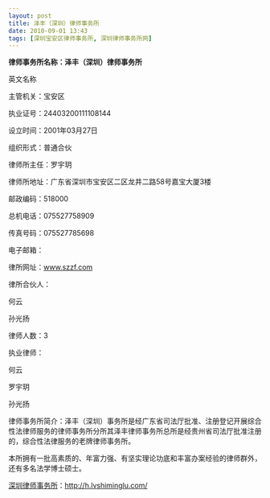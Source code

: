 ```yaml
---
layout: post
title: 泽丰（深圳）律师事务所
date: 2010-09-01 13:43
tags: [深圳宝安区律师事务所, 深圳律师事务所网]
---
```

<strong>律师事务所名称：泽丰（深圳）律师事务所</strong>

英文名称

主管机关：宝安区

执业证号：24403200111108144

设立时间：2001年03月27日

组织形式：普通合伙

律师所主任：罗宇玥

律师所地址：广东省深圳市宝安区二区龙井二路58号嘉宝大厦3楼

邮政编码：518000

总机电话：075527758909

传真号码：075527785698

电子邮箱：

律所网址：www.szzf.com

律所合伙人：

何云

孙光扬

律师人数：3

执业律师：

何云

罗宇玥

孙光扬

律师事务所简介：泽丰（深圳）事务所是经广东省司法厅批准、注册登记开展综合性法律师服务的律师事务所分所其泽丰律师事务所总所是经贵州省司法厅批准注册的，综合性法律服务的老牌律师事务所。

本所拥有一批高素质的、年富力强、有坚实理论功底和丰富办案经验的律师群外，还有多名法学博士硕士。



<a href="http://h.lvshiminglu.com/">深圳律师事务所</a>：<a href="http://h.lvshiminglu.com/">http://h.lvshiminglu.com/</a>

